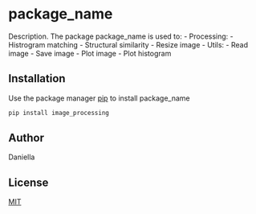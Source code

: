 # package_name

Description. 
The package package_name is used to:
	- Processing:
		- Histrogram matching
		- Structural similarity
		- Resize image
	- Utils:
		- Read image
		- Save image
		- Plot image
		- Plot histogram

## Installation

Use the package manager [pip](https://pip.pypa.io/en/stable/) to install package_name

```bash
pip install image_processing
```

## Author
Daniella

## License
[MIT](https://choosealicense.com/licenses/mit/)